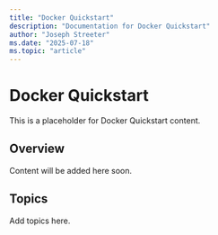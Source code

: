 ```yaml
---
title: "Docker Quickstart"
description: "Documentation for Docker Quickstart"
author: "Joseph Streeter"
ms.date: "2025-07-18"
ms.topic: "article"
---
```


# Docker Quickstart

This is a placeholder for Docker Quickstart content.

## Overview

Content will be added here soon.

## Topics

Add topics here.
